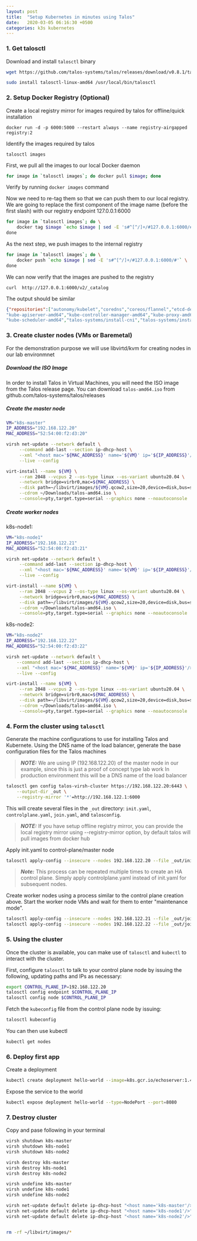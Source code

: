 ```yaml
---
layout: post
title:  "Setup Kubernetes in minutes using Talos"
date:   2020-03-05 06:16:30 +0500
categories: k3s kubernetes 
---
```


### 1.  Get talosctl 

Download and install `talosctl` binary

```bash
wget https://github.com/talos-systems/talos/releases/download/v0.8.1/talosctl-linux-amd64

sudo install talosctl-linux-amd64 /usr/local/bin/talosctl 
```

### 2. Setup Docker Registry (Optional)

Create a local registry mirror for images required by talos for offline/quick installation


```
docker run -d -p 6000:5000 --restart always --name registry-airgapped registry:2
```

Identify the images required by talos

`talosctl images`


First, we pull all the images to our local Docker daemon

```bash
for image in `talosctl images`; do docker pull $image; done
```

Verify by running `docker images` command

Now we need to re-tag them so that we can push them to our local registry. We are going to replace the first component of the image name (before the first slash) with our registry endpoint 127.0.0.1:6000

```bash
for image in `talosctl images`; do \
    docker tag $image `echo $image | sed -E 's#^[^/]+/#127.0.0.1:6000/#'` \
done
```

As the next step, we push images to the internal registry

```bash
for image in `talosctl images`; do \
    docker push `echo $image | sed -E 's#^[^/]+/#127.0.0.1:6000/#'` \
done
```

We can now verify that the images are pushed to the registry

`curl  http://127.0.0.1:6000/v2/_catalog
`

The output should be similar 

```json
{"repositories":["autonomy/kubelet","coredns","coreos/flannel","etcd-development/etcd",
"kube-apiserver-amd64","kube-controller-manager-amd64","kube-proxy-amd64",
"kube-scheduler-amd64","talos-systems/install-cni","talos-systems/installer"]}
```


### 3. Create cluster nodes (VMs or Baremetal)

For the demonstration purpose we will use libvirtd/kvm for creating nodes in our lab environmnet 

##### Download the ISO Image
In order to install Talos in Virtual Machines, you will need the ISO image from the Talos release page. You can download `talos-amd64.iso` from github.com/talos-systems/talos/releases



##### Create the master node 

```bash
VM="k8s-master"
IP_ADDRESS="192.168.122.20"
MAC_ADDRESS="52:54:00:f2:d3:20" 

virsh net-update --network default \
     --command add-last --section ip-dhcp-host \
     --xml "<host mac='${MAC_ADDRESS}' name='${VM}' ip='${IP_ADDRESS}'/>" \
     --live --config

virt-install --name ${VM} \
     --ram 2048 --vcpus 2 --os-type linux --os-variant ubuntu20.04 \
     --network bridge=virbr0,mac=${MAC_ADDRESS} \
     --disk path=~/libvirt/images/${VM}.qcow2,size=20,device=disk,bus=scsi \
     --cdrom ~/Downloads/talos-amd64.iso \
     --console=pty,target.type=serial --graphics none --noautoconsole   

```
##### Create worker nodes 

k8s-node1:

```bash
VM="k8s-node1"
IP_ADDRESS="192.168.122.21"
MAC_ADDRESS="52:54:00:f2:d3:21" 

virsh net-update --network default \
     --command add-last --section ip-dhcp-host \
     --xml "<host mac='${MAC_ADDRESS}' name='${VM}' ip='${IP_ADDRESS}'/>" \
     --live --config

virt-install --name ${VM} \
     --ram 2048 --vcpus 2 --os-type linux --os-variant ubuntu20.04 \
     --network bridge=virbr0,mac=${MAC_ADDRESS} \
     --disk path=~/libvirt/images/${VM}.qcow2,size=20,device=disk,bus=scsi \
     --cdrom ~/Downloads/talos-amd64.iso \
     --console=pty,target.type=serial --graphics none --noautoconsole   


```
k8s-node2:

```bash
VM="k8s-node2"
IP_ADDRESS="192.168.122.22"
MAC_ADDRESS="52:54:00:f2:d3:22" 

virsh net-update --network default \
    --command add-last --section ip-dhcp-host \
    --xml "<host mac='${MAC_ADDRESS}' name='${VM}' ip='${IP_ADDRESS}'/>" \
    --live --config

virt-install --name ${VM} \
     --ram 2048 --vcpus 2 --os-type linux --os-variant ubuntu20.04 \
     --network bridge=virbr0,mac=${MAC_ADDRESS} \
     --disk path=~/libvirt/images/${VM}.qcow2,size=20,device=disk,bus=scsi \
     --cdrom ~/Downloads/talos-amd64.iso \
     --console=pty,target.type=serial --graphics none --noautoconsole   
```



### 4. Form the cluster using `talosctl`

Generate the machine configurations to use for installing Talos and Kubernete.
Using the DNS name of the load balancer, generate the base configuration files for the Talos machines

> **_NOTE:_** We are using IP (192.168.122.20) of the master node in our example, since this is just a proof of concept type lab work
> In production environment this will be a DNS name of the load balancer

```bash
talosctl gen config talos-virsh-cluster https://192.168.122.20:6443 \
    --output-dir _out \
    --registry-mirror '*'=http://192.168.122.1:6000
```
This will create several files in the `_out` directory: `init.yaml`, `controlplane.yaml`, `join.yaml`, and `talosconfig`.

> **_NOTE:_**  If you have setup offline registry mirror, you can provide the local registry mirror using --registry-mirror option, by default talos will pull images from docker hub





Apply init.yaml to control-plane/master node 

```bash
talosctl apply-config --insecure --nodes 192.168.122.20 --file _out/init.yaml
```


> **_Note:_** This process can be repeated multiple times to create an HA control plane. Simply apply controlplane.yaml instead of init.yaml for subsequent nodes.


Create worker nodes using a process similar to the control plane creation above. Start the worker node VMs and wait for them to enter "maintenance mode".

```bash
talosctl apply-config --insecure --nodes 192.168.122.21 --file _out/join.yaml
talosctl apply-config --insecure --nodes 192.168.122.22 --file _out/join.yaml
```

### 5. Using the cluster

Once the cluster is available, you can make use of `talosctl` and `kubectl` to interact with the cluster. 

First, configure `talosctl` to talk to your control plane node by issuing the following, updating paths and IPs as necessary:

```bash
export CONTROL_PLANE_IP=192.168.122.20
talosctl config endpoint $CONTROL_PLANE_IP
talosctl config node $CONTROL_PLANE_IP
```

Fetch the `kubeconfig` file from the control plane node by issuing:

```bash
talosctl kubeconfig
```

You can then use kubectl

```bash
kubectl get nodes
```

### 6. Deploy first app

Create a deployment

```bash
kubectl create deployment hello-world --image=k8s.gcr.io/echoserver:1.4
```

Expose the service to the world 

```bash
kubectl expose deployment hello-world --type=NodePort --port=8080
```

### 7. Destroy cluster

Copy and pase following in your terminal 

```bash
virsh shutdown k8s-master
virsh shutdown k8s-node1
virsh shutdown k8s-node2

virsh destroy k8s-master
virsh destroy k8s-node1
virsh destroy k8s-node2

virsh undefine k8s-master
virsh undefine k8s-node1
virsh undefine k8s-node2

virsh net-update default delete ip-dhcp-host "<host name='k8s-master'/>" --live --config
virsh net-update default delete ip-dhcp-host "<host name='k8s-node1'/>" --live --config
virsh net-update default delete ip-dhcp-host "<host name='k8s-node2'/>" --live --config


rm -rf ~/libvirt/images/* 
